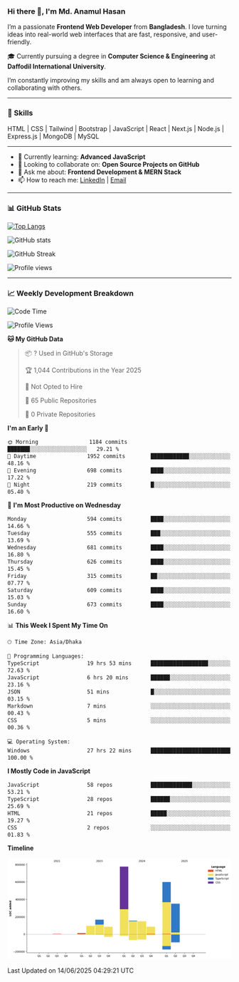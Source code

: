 ### Hi there 👋, I'm Md. Anamul Hasan

I’m a passionate **Frontend Web Developer** from **Bangladesh**. I love turning ideas into real-world web interfaces that are fast, responsive, and user-friendly.

🎓 Currently pursuing a degree in **Computer Science & Engineering** at **Daffodil International University**.

I’m constantly improving my skills and am always open to learning and collaborating with others.

---

### 🚀 Skills
HTML | CSS | Tailwind | Bootstrap | JavaScript | React | Next.js | Node.js | Express.js | MongoDB | MySQL 

---

- 🌱 Currently learning: **Advanced JavaScript**
- 👯 Looking to collaborate on: **Open Source Projects on GitHub**
- 💬 Ask me about: **Frontend Development & MERN Stack**
- 📫 How to reach me: [LinkedIn](https://www.linkedin.com/in/mdanamulhasan201) | [Email](mailto:anamulhasan3625@gmail.com)

---

### 📊 GitHub Stats

[![Top Langs](https://github-readme-stats.vercel.app/api/top-langs/?username=mdanamulhasan201&layout=compact)](https://github.com/anuraghazra/github-readme-stats)

![GitHub stats](https://github-readme-stats.vercel.app/api?username=mdanamulhasan201&show_icons=true&count_private=true&theme=tokyonight)

![GitHub Streak](https://streak-stats.demolab.com?user=mdanamulhasan201&theme=tokyonight)

![Profile views](https://gpvc.arturio.dev/mdanamulhasan201)

---

### 📈 Weekly Development Breakdown

<!--START_SECTION:waka-->
![Code Time](http://img.shields.io/badge/Code%20Time-263%20hrs%209%20mins-blue)

![Profile Views](http://img.shields.io/badge/Profile%20Views-1-blue)

**🐱 My GitHub Data** 

> 📦 ? Used in GitHub's Storage 
 > 
> 🏆 1,044 Contributions in the Year 2025
 > 
> 🚫 Not Opted to Hire
 > 
> 📜 65 Public Repositories 
 > 
> 🔑 0 Private Repositories 
 > 
**I'm an Early 🐤** 

```text
🌞 Morning                1184 commits        ███████░░░░░░░░░░░░░░░░░░   29.21 % 
🌆 Daytime                1952 commits        ████████████░░░░░░░░░░░░░   48.16 % 
🌃 Evening                698 commits         ████░░░░░░░░░░░░░░░░░░░░░   17.22 % 
🌙 Night                  219 commits         █░░░░░░░░░░░░░░░░░░░░░░░░   05.40 % 
```
📅 **I'm Most Productive on Wednesday** 

```text
Monday                   594 commits         ████░░░░░░░░░░░░░░░░░░░░░   14.66 % 
Tuesday                  555 commits         ███░░░░░░░░░░░░░░░░░░░░░░   13.69 % 
Wednesday                681 commits         ████░░░░░░░░░░░░░░░░░░░░░   16.80 % 
Thursday                 626 commits         ████░░░░░░░░░░░░░░░░░░░░░   15.45 % 
Friday                   315 commits         ██░░░░░░░░░░░░░░░░░░░░░░░   07.77 % 
Saturday                 609 commits         ████░░░░░░░░░░░░░░░░░░░░░   15.03 % 
Sunday                   673 commits         ████░░░░░░░░░░░░░░░░░░░░░   16.60 % 
```


📊 **This Week I Spent My Time On** 

```text
🕑︎ Time Zone: Asia/Dhaka

💬 Programming Languages: 
TypeScript               19 hrs 53 mins      ██████████████████░░░░░░░   72.63 % 
JavaScript               6 hrs 20 mins       ██████░░░░░░░░░░░░░░░░░░░   23.16 % 
JSON                     51 mins             █░░░░░░░░░░░░░░░░░░░░░░░░   03.15 % 
Markdown                 7 mins              ░░░░░░░░░░░░░░░░░░░░░░░░░   00.43 % 
CSS                      5 mins              ░░░░░░░░░░░░░░░░░░░░░░░░░   00.36 % 

💻 Operating System: 
Windows                  27 hrs 22 mins      █████████████████████████   100.00 % 
```

**I Mostly Code in JavaScript** 

```text
JavaScript               58 repos            █████████████░░░░░░░░░░░░   53.21 % 
TypeScript               28 repos            ██████░░░░░░░░░░░░░░░░░░░   25.69 % 
HTML                     21 repos            █████░░░░░░░░░░░░░░░░░░░░   19.27 % 
CSS                      2 repos             ░░░░░░░░░░░░░░░░░░░░░░░░░   01.83 % 
```



**Timeline**

![Lines of Code chart](https://raw.githubusercontent.com/mdanamulhasan201/mdanamulhasan201/main/assets/bar_graph.png)


 Last Updated on 14/06/2025 04:29:21 UTC
<!--END_SECTION:waka-->
